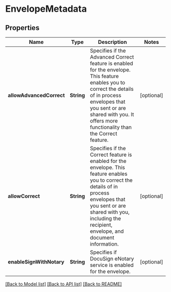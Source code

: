 # EnvelopeMetadata

## Properties
Name | Type | Description | Notes
------------ | ------------- | ------------- | -------------
**allowAdvancedCorrect** | **String** | Specifies if the Advanced Correct feature is enabled for the envelope. This feature enables you to correct the details of in process envelopes that you sent or are shared with you. It offers more functionality than the Correct feature. | [optional] 
**allowCorrect** | **String** | Specifies if the Correct feature is enabled for the envelope. This feature enables you to correct the details of in process envelopes that you sent or are shared with you, including the recipient, envelope, and document information. | [optional] 
**enableSignWithNotary** | **String** | Specifies if DocuSign eNotary service is enabled for the envelope. | [optional] 

[[Back to Model list]](../README.md#documentation-for-models) [[Back to API list]](../README.md#documentation-for-api-endpoints) [[Back to README]](../README.md)


